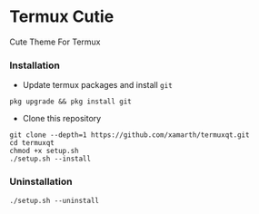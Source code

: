 # Termux Cutie

Cute Theme For Termux

### Installation

- Update termux packages and install `git`

```
pkg upgrade && pkg install git
```

- Clone this repository

```
git clone --depth=1 https://github.com/xamarth/termuxqt.git
cd termuxqt
chmod +x setup.sh
./setup.sh --install
```

### Uninstallation

```
./setup.sh --uninstall
```
